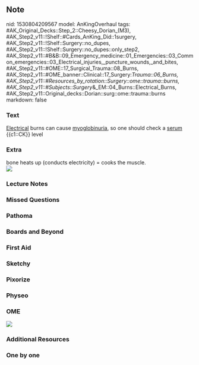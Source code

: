 ## Note
nid: 1530804209567
model: AnKingOverhaul
tags: #AK_Original_Decks::Step_2::Cheesy_Dorian_(M3), #AK_Step2_v11::!Shelf::#Cards_AnKing_Did::1surgery, #AK_Step2_v11::!Shelf::Surgery::no_dupes, #AK_Step2_v11::!Shelf::Surgery::no_dupes::only_step2, #AK_Step2_v11::#B&B::09_Emergency_medicine::01_Emergencies::03_Common_emergencies::03_Electrical_injuries,_puncture_wounds,_and_bites, #AK_Step2_v11::#OME::17_Surgical_Trauma::08_Burns, #AK_Step2_v11::#OME_banner::Clinical::17_Surgery:_Trauma::06_Burns, #AK_Step2_v11::#Resources_by_rotation::Surgery::ome::trauma::burns, #AK_Step2_v11::#Subjects::Surgery_&_EM::04_Burns::Electrical_Burns, #AK_Step2_v11::Original_decks::Dorian::surg::ome::trauma::burns
markdown: false

### Text
<u>Electrical</u> burns can cause <u>myoglobinuria</u>, so one
should check a <u>serum</u> {{c1::CK}} level

### Extra
<div>
  bone heats up (conducts electricity) = cooks the muscle.
</div><img src="paste-495463132299265.jpg">

### Lecture Notes


### Missed Questions


### Pathoma


### Boards and Beyond


### First Aid


### Sketchy


### Pixorize


### Physeo


### OME
<div class="ome-widget">
  <a href=
  "https://onlinemeded.org/spa/surgery-trauma/burns/acquire?ref=anki">
  <img src="_OME_AnkiFlashcards_Lesson_6.png"></a>
</div>

### Additional Resources


### One by one

